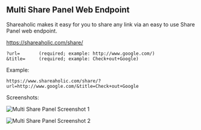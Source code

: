 Multi Share Panel Web Endpoint
---

Shareaholic makes it easy for you to share any link via an easy to use Share Panel web endpoint.

  https://shareaholic.com/share/

    ?url=       (required; example: http://www.google.com/)
    &title=     (required; example: Check+out+Google)

Example:

    https://www.shareaholic.com/share/?url=http://www.google.com/&title=Check+out+Google
    
    
Screenshots:

  ![Multi Share Panel Screenshot 1](https://github.com/shareaholic/shareaholic-api-docs/blob/master/assets/images/multi-share-panel-standalone-1.png?raw=true "Multi Share Panel")
  
  ![Multi Share Panel Screenshot 2](https://github.com/shareaholic/shareaholic-api-docs/blob/master/assets/images/multi-share-panel-standalone-1.png?raw=true "Multi Share Panel")